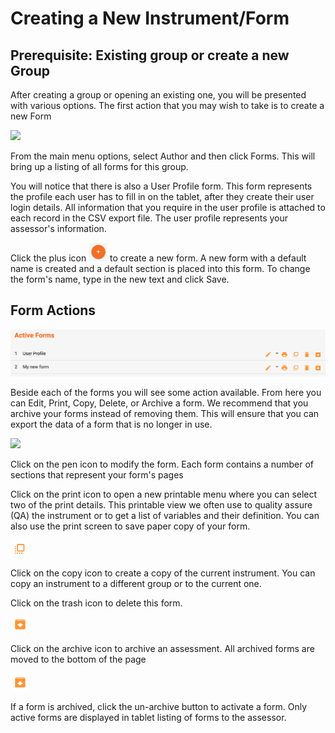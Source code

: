 # Creating a New Instrument/Form
## Prerequisite: Existing group or create a new Group

After creating a group or opening an existing one, you will be presented with various options. The first action that you may wish to take is to create a new Form

<img src="./media/createForm.gif" width="570">


From the main menu options, select Author and then click Forms. This will bring up a listing of all forms for this group.

You will notice that there is also a User Profile form. This form represents the profile each user has to fill in on the tablet, after they create their user login details. All information that you require in the user profile is attached to each record in the CSV export file. The user profile represents your assessor's information.

Click the plus icon <img src="./media/plusButton_small.png" width="30"> to create a new form. A new form with a default name is created and a default section is placed into this form. To change the form's name, type in the new text and click Save.

## Form Actions

<img src="./media/formActions.png" width="570">


Beside each of the forms you will see some action available. From here you can Edit, Print, Copy, Delete, or Archive a form. We recommend that you archive your forms instead of removing them. This will ensure that you can export the data of a form that is no longer in use.

<img src="./media/formActions.gif" width="570">



Click on the pen icon to modify the form. Each form contains a number of sections that represent your form's pages

Click on the print icon to open a new printable menu where you can select two of the print details. This printable view we often use to quality assure (QA) the instrument or to get a list of variables and their definition. You can also use the print screen to save paper copy of your form.

<img src="./media/copyImage.png" width="30">


Click on the copy icon to create a copy of the current instrument. You can copy an instrument to a different group or to the current one.

Click on the trash icon to delete this form.

<img src="./media/saveImage.png" width="30">


Click on the archive icon to archive an assessment. All archived forms are moved to the bottom of the page

<img src="./media/archiveImage.png" width="30">


If a form is archived, click the un-archive button to activate a form. Only active forms are displayed in tablet listing of forms to the assessor.